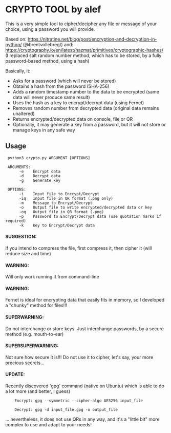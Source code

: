 # CRYPTO TOOL by alef 
This is a very simple tool to cipher/decipher any file or message of your choice, using a password you will provide.

Based on: https://nitratine.net/blog/post/encryption-and-decryption-in-python/ (@brentvollebregt)
     and: https://cryptography.io/en/latest/hazmat/primitives/cryptographic-hashes/
     (I replaced salt random number method, which has to be stored, by a fully password-based method, using a hash)
     
Basically, it:

- Asks for a password (which will never be stored)
- Obtains a hash from the password (SHA-256)
- Adds a random timestamp number to the data to be encrypted (same data will never produce same result)
- Uses the hash as a key to encrypt/decrypt data (using Fernet)
- Removes random number from decrypted data (original data remains unaltered)
- Returns encrypted/decrypted data on console, file or QR
- Optionally, it may generate a key from a password, but it will not store or manage keys in any safe way 

## Usage

     python3 crypto.py ARGUMENT [OPTIONS]

     ARGUMENTS:
          -e    Encrypt data
          -d    Decrypt data
          -g    Generate key

     OPTIONS:
          -i    Input file to Encrypt/Decrypt
          -iq   Input file in QR format (.png only)
          -m    Message to Encrypt/Decrypt
          -o    Output file to write encrypted/decrypted data or key
          -oq   Output file in QR format (.png)
          -p    Password to Encrypt/Decrypt data (use quotation marks if required)
          -k    Key to Encrypt/Decrypt data

#### SUGGESTION:
If you intend to compress the file, first compress it, then cipher it (will reduce size and time)

#### WARNING:
Will only work running it from command-line

#### WARNING:
Fernet is ideal for encrypting data that easily fits in memory, so I developed a "chunky" method for files!!!

#### SUPERWARNING:
Do not interchange or store keys. Just interchange passwords, by a secure method (e.g. mouth-to-ear)

#### SUPERSUPERWARNING:
Not sure how secure it is!!! Do not use it to cipher, let's say, your more precious secrets...

#### UPDATE:
Recently discovered 'gpg' command (native on Ubuntu) which is able to do a lot more (and better, I guess)

        Encrypt: gpg --symmetric --cipher-algo AES256 input_file
        
        Decrypt: gpg -d input_file.gpg -o output_file
         
... nevertheless, it does not use QRs in any way, and it's a "little bit" more complex to use and adapt to your needs! 
